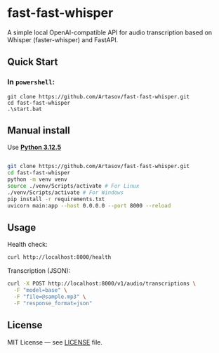 # fast-fast-whisper

A simple local OpenAI-compatible API for audio transcription based on Whisper (faster-whisper) and FastAPI.

## Quick Start

### In `powershell`:
```shell
git clone https://github.com/Artasov/fast-fast-whisper.git
cd fast-fast-whisper
.\start.bat

```

## Manual install
Use **[Python 3.12.5](https://www.python.org/downloads/release/python-3125/)**
```bash

git clone https://github.com/Artasov/fast-fast-whisper.git
cd fast-fast-whisper
python -m venv venv
source ./venv/Scripts/activate # For Linux
./venv/Scripts/activate # For Windows
pip install -r requirements.txt
uvicorn main:app --host 0.0.0.0 --port 8000 --reload
```

## Usage

Health check:

```bash
curl http://localhost:8000/health
```

Transcription (JSON):

```bash
curl -X POST http://localhost:8000/v1/audio/transcriptions \
  -F "model=base" \
  -F "file=@sample.mp3" \
  -F "response_format=json"
```

## License

MIT License — see [LICENSE](LICENSE) file.
